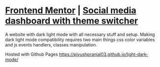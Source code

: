 # [Frontend Mentor](https://www.frontendmentor.io/) | [Social media dashboard with theme switcher](https://www.frontendmentor.io/challenges/social-media-dashboard-with-theme-switcher-6oY8ozp_H)

A website with dark light mode with all necessary stuff and setup.
Making dark light mode compatibility requires two main things css color variables and js events handlers, classes manipulation.


Hosted with Github Pages
https://piyushpranjal03.github.io/light-dark-mode/
